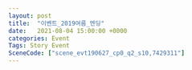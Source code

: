 ```yaml
---
layout: post
title:  "이벤트_2019여름_엔딩"
date:   2021-08-04 15:00:00 +0000
categories: Event
Tags: Story Event
SceneCode: ["scene_evt190627_cp0_q2_s10,7429311"]
---
```

